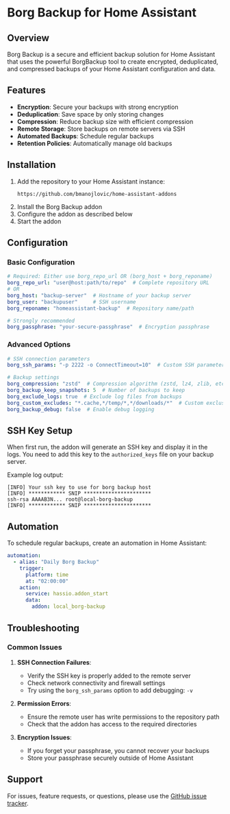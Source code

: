# Borg Backup for Home Assistant

## Overview

Borg Backup is a secure and efficient backup solution for Home Assistant that uses the powerful BorgBackup tool to create encrypted, deduplicated, and compressed backups of your Home Assistant configuration and data.

## Features

- **Encryption**: Secure your backups with strong encryption
- **Deduplication**: Save space by only storing changes
- **Compression**: Reduce backup size with efficient compression
- **Remote Storage**: Store backups on remote servers via SSH
- **Automated Backups**: Schedule regular backups
- **Retention Policies**: Automatically manage old backups

## Installation

1. Add the repository to your Home Assistant instance:
   ```
   https://github.com/bmanojlovic/home-assistant-addons
   ```
2. Install the Borg Backup addon
3. Configure the addon as described below
4. Start the addon

## Configuration

### Basic Configuration

```yaml
# Required: Either use borg_repo_url OR (borg_host + borg_reponame)
borg_repo_url: "user@host:path/to/repo"  # Complete repository URL
# OR
borg_host: "backup-server"  # Hostname of your backup server
borg_user: "backupuser"     # SSH username
borg_reponame: "homeassistant-backup"  # Repository name/path

# Strongly recommended
borg_passphrase: "your-secure-passphrase"  # Encryption passphrase
```

### Advanced Options

```yaml
# SSH connection parameters
borg_ssh_params: "-p 2222 -o ConnectTimeout=10"  # Custom SSH parameters

# Backup settings
borg_compression: "zstd"  # Compression algorithm (zstd, lz4, zlib, etc.)
borg_backup_keep_snapshots: 5  # Number of backups to keep
borg_exclude_logs: true  # Exclude log files from backups
borg_custom_excludes: "*.cache,*/temp/*,*/downloads/*"  # Custom exclusion patterns
borg_backup_debug: false  # Enable debug logging
```

## SSH Key Setup

When first run, the addon will generate an SSH key and display it in the logs. You need to add this key to the `authorized_keys` file on your backup server.


Example log output:
```
[INFO] Your ssh key to use for borg backup host
[INFO] ************ SNIP **********************
ssh-rsa AAAAB3N... root@local-borg-backup
[INFO] ************ SNIP **********************
```

## Automation

To schedule regular backups, create an automation in Home Assistant:

```yaml
automation:
  - alias: "Daily Borg Backup"
    trigger:
      platform: time
      at: "02:00:00"
    action:
      service: hassio.addon_start
      data:
        addon: local_borg-backup
```

## Troubleshooting

### Common Issues

1. **SSH Connection Failures**:
   - Verify the SSH key is properly added to the remote server
   - Check network connectivity and firewall settings
   - Try using the `borg_ssh_params` option to add debugging: `-v`

2. **Permission Errors**:
   - Ensure the remote user has write permissions to the repository path
   - Check that the addon has access to the required directories

3. **Encryption Issues**:
   - If you forget your passphrase, you cannot recover your backups
   - Store your passphrase securely outside of Home Assistant

## Support

For issues, feature requests, or questions, please use the [GitHub issue tracker](https://github.com/bmanojlovic/home-assistant-borg-backup/issues).
